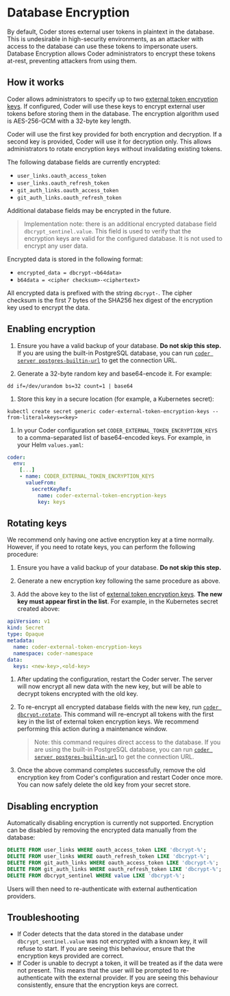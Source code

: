 # Database Encryption

By default, Coder stores external user tokens in plaintext in the database. This
is undesirable in high-security environments, as an attacker with access to the
database can use these tokens to impersonate users. Database Encryption allows
Coder administrators to encrypt these tokens at-rest, preventing attackers from
using them.

## How it works

Coder allows administrators to specify up to two
[external token encryption keys](../cli/server.md#external-token-encryption-keys).
If configured, Coder will use these keys to encrypt external user tokens before
storing them in the database. The encryption algorithm used is AES-256-GCM with
a 32-byte key length.

Coder will use the first key provided for both encryption and decryption. If a
second key is provided, Coder will use it for decryption only. This allows
administrators to rotate encryption keys without invalidating existing tokens.

The following database fields are currently encrypted:

- `user_links.oauth_access_token`
- `user_links.oauth_refresh_token`
- `git_auth_links.oauth_access_token`
- `git_auth_links.oauth_refresh_token`

Additional database fields may be encrypted in the future.

> Implementation note: there is an additional encrypted database field
> `dbcrypt_sentinel.value`. This field is used to verify that the encryption
> keys are valid for the configured database. It is not used to encrypt any user
> data.

Encrypted data is stored in the following format:

- `encrypted_data = dbcrypt-<b64data>`
- `b64data = <cipher checksum>-<ciphertext>`

All encrypted data is prefixed with the string `dbcrypt-`. The cipher checksum
is the first 7 bytes of the SHA256 hex digest of the encryption key used to
encrypt the data.

## Enabling encryption

1. Ensure you have a valid backup of your database. **Do not skip this step.**
   If you are using the built-in PostgreSQL database, you can run
   [`coder server postgres-builtin-url`](../cli/server_postgres-builtin-url.md)
   to get the connection URL.

1. Generate a 32-byte random key and base64-encode it. For example:

```shell
dd if=/dev/urandom bs=32 count=1 | base64
```

1. Store this key in a secure location (for example, a Kubernetes secret):

```shell
kubectl create secret generic coder-external-token-encryption-keys --from-literal=keys=<key>
```

1. In your Coder configuration set `CODER_EXTERNAL_TOKEN_ENCRYPTION_KEYS` to
   a comma-separated list of base64-encoded keys. For example, in your Helm
   `values.yaml`:

```yaml
coder:
  env:
    [...]
    - name: CODER_EXTERNAL_TOKEN_ENCRYPTION_KEYS
      valueFrom:
        secretKeyRef:
          name: coder-external-token-encryption-keys
          key: keys
```

## Rotating keys

We recommend only having one active encryption key at a time normally. However,
if you need to rotate keys, you can perform the following procedure:

1. Ensure you have a valid backup of your database. **Do not skip this step.**

1. Generate a new encryption key following the same procedure as above.

1. Add the above key to the list of
   [external token encryption keys](../cli/server.md#external-token-encryption-keys).
   **The new key must appear first in the list**. For example, in the Kubernetes
   secret created above:

```yaml
apiVersion: v1
kind: Secret
type: Opaque
metadata:
  name: coder-external-token-encryption-keys
  namespace: coder-namespace
data:
  keys: <new-key>,<old-key>
```

1. After updating the configuration, restart the Coder server. The server will
   now encrypt all new data with the new key, but will be able to decrypt tokens
   encrypted with the old key.

1. To re-encrypt all encrypted database fields with the new key, run
   [`coder dbcrypt-rotate`](../cli/dbcrypt-rotate.md). This command will
   re-encrypt all tokens with the first key in the list of external token
   encryption keys. We recommend performing this action during a maintenance
   window.

   > Note: this command requires direct access to the database. If you are using
   > the built-in PostgreSQL database, you can run
   > [`coder server postgres-builtin-url`](../cli/server_postgres-builtin-url.md)
   > to get the connection URL.

1. Once the above command completes successfully, remove the old encryption key
   from Coder's configuration and restart Coder once more. You can now safely
   delete the old key from your secret store.

## Disabling encryption

Automatically disabling encryption is currently not supported. Encryption can be
disabled by removing the encrypted data manually from the database:

```sql
DELETE FROM user_links WHERE oauth_access_token LIKE 'dbcrypt-%';
DELETE FROM user_links WHERE oauth_refresh_token LIKE 'dbcrypt-%';
DELETE FROM git_auth_links WHERE oauth_access_token LIKE 'dbcrypt-%';
DELETE FROM git_auth_links WHERE oauth_refresh_token LIKE 'dbcrypt-%';
DELETE FROM dbcrypt_sentinel WHERE value LIKE 'dbcrypt-%';
```

Users will then need to re-authenticate with external authentication providers.

## Troubleshooting

- If Coder detects that the data stored in the database under
  `dbcrypt_sentinel.value` was not encrypted with a known key, it will refuse to
  start. If you are seeing this behaviour, ensure that the encryption keys
  provided are correct.
- If Coder is unable to decrypt a token, it will be treated as if the data were
  not present. This means that the user will be prompted to re-authenticate with
  the external provider. If you are seeing this behaviour consistently, ensure
  that the encryption keys are correct.

